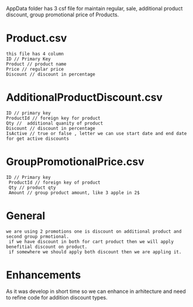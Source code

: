 AppData folder has 3 csf file for maintain regular, sale, additional product discount, group promotional price of Products.

# Product.csv
    this file has 4 column 
    ID // Primary Key
    Product // product name
    Price // regular price
    Discount // discount in percentage 
    
# AdditionalProductDiscount.csv
    ID // primary key
    ProductId // foreign key for product
    Qty //  additional quanity of product
    Discount // discount in percentage 
    IsActive // true or false , letter we can use start date and end date for get active discounts

# GroupPromotionalPrice.csv
    ID // Primary key
     ProductId // foreign key of product
     Qty // product qty 
     Amount // group product amount, like 3 apple in 2$

# General
    we are using 2 promotions one is discount on additional product and second group prmotional.
     if we have discount in both for cart product then we will apply benefitial discount on product. 
     if somewhere we should apply both discount then we are appling it.

# Enhancements
   As it was develop in short time so we can enhance in arhitecture and need to refine code for addition discount types.
    

